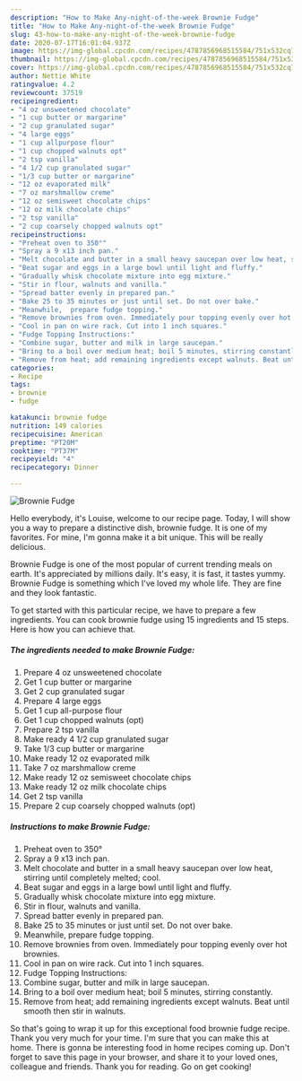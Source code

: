 ```yaml
---
description: "How to Make Any-night-of-the-week Brownie Fudge"
title: "How to Make Any-night-of-the-week Brownie Fudge"
slug: 43-how-to-make-any-night-of-the-week-brownie-fudge
date: 2020-07-17T16:01:04.937Z
image: https://img-global.cpcdn.com/recipes/4787856968515584/751x532cq70/brownie-fudge-recipe-main-photo.jpg
thumbnail: https://img-global.cpcdn.com/recipes/4787856968515584/751x532cq70/brownie-fudge-recipe-main-photo.jpg
cover: https://img-global.cpcdn.com/recipes/4787856968515584/751x532cq70/brownie-fudge-recipe-main-photo.jpg
author: Nettie White
ratingvalue: 4.2
reviewcount: 37519
recipeingredient:
- "4 oz unsweetened chocolate"
- "1 cup butter or margarine"
- "2 cup granulated sugar"
- "4 large eggs"
- "1 cup allpurpose flour"
- "1 cup chopped walnuts opt"
- "2 tsp vanilla"
- "4 1/2 cup granulated sugar"
- "1/3 cup butter or margarine"
- "12 oz evaporated milk"
- "7 oz marshmallow creme"
- "12 oz semisweet chocolate chips"
- "12 oz milk chocolate chips"
- "2 tsp vanilla"
- "2 cup coarsely chopped walnuts opt"
recipeinstructions:
- "Preheat oven to 350°"
- "Spray a 9 x13 inch pan."
- "Melt chocolate and butter in a small heavy saucepan over low heat, stirring until completely melted; cool."
- "Beat sugar and eggs in a large bowl until light and fluffy."
- "Gradually whisk chocolate mixture into egg mixture."
- "Stir in flour, walnuts and vanilla."
- "Spread batter evenly in prepared pan."
- "Bake 25 to 35 minutes or just until set. Do not over bake."
- "Meanwhile,  prepare fudge topping."
- "Remove brownies from oven. Immediately pour topping evenly over hot brownies."
- "Cool in pan on wire rack. Cut into 1 inch squares."
- "Fudge Topping Instructions:"
- "Combine sugar, butter and milk in large saucepan."
- "Bring to a boil over medium heat; boil 5 minutes, stirring constantly."
- "Remove from heat; add remaining ingredients except walnuts. Beat until smooth then stir in walnuts."
categories:
- Recipe
tags:
- brownie
- fudge

katakunci: brownie fudge 
nutrition: 149 calories
recipecuisine: American
preptime: "PT20M"
cooktime: "PT37M"
recipeyield: "4"
recipecategory: Dinner

---
```



![Brownie Fudge](https://img-global.cpcdn.com/recipes/4787856968515584/751x532cq70/brownie-fudge-recipe-main-photo.jpg)

Hello everybody, it's Louise, welcome to our recipe page. Today, I will show you a way to prepare a distinctive dish, brownie fudge. It is one of my favorites. For mine, I'm gonna make it a bit unique. This will be really delicious.



Brownie Fudge is one of the most popular of current trending meals on earth. It's appreciated by millions daily. It's easy, it is fast, it tastes yummy. Brownie Fudge is something which I've loved my whole life. They are fine and they look fantastic.


To get started with this particular recipe, we have to prepare a few ingredients. You can cook brownie fudge using 15 ingredients and 15 steps. Here is how you can achieve that.

<!--inarticleads1-->

##### The ingredients needed to make Brownie Fudge:

1. Prepare 4 oz unsweetened chocolate
1. Get 1 cup butter or margarine
1. Get 2 cup granulated sugar
1. Prepare 4 large eggs
1. Get 1 cup all-purpose flour
1. Get 1 cup chopped walnuts (opt)
1. Prepare 2 tsp vanilla
1. Make ready 4 1/2 cup granulated sugar
1. Take 1/3 cup butter or margarine
1. Make ready 12 oz evaporated milk
1. Take 7 oz marshmallow creme
1. Make ready 12 oz semisweet chocolate chips
1. Make ready 12 oz milk chocolate chips
1. Get 2 tsp vanilla
1. Prepare 2 cup coarsely chopped walnuts (opt)




<!--inarticleads2-->

##### Instructions to make Brownie Fudge:

1. Preheat oven to 350°
1. Spray a 9 x13 inch pan.
1. Melt chocolate and butter in a small heavy saucepan over low heat, stirring until completely melted; cool.
1. Beat sugar and eggs in a large bowl until light and fluffy.
1. Gradually whisk chocolate mixture into egg mixture.
1. Stir in flour, walnuts and vanilla.
1. Spread batter evenly in prepared pan.
1. Bake 25 to 35 minutes or just until set. Do not over bake.
1. Meanwhile,  prepare fudge topping.
1. Remove brownies from oven. Immediately pour topping evenly over hot brownies.
1. Cool in pan on wire rack. Cut into 1 inch squares.
1. Fudge Topping Instructions:
1. Combine sugar, butter and milk in large saucepan.
1. Bring to a boil over medium heat; boil 5 minutes, stirring constantly.
1. Remove from heat; add remaining ingredients except walnuts. Beat until smooth then stir in walnuts.




So that's going to wrap it up for this exceptional food brownie fudge recipe. Thank you very much for your time. I'm sure that you can make this at home. There is gonna be interesting food in home recipes coming up. Don't forget to save this page in your browser, and share it to your loved ones, colleague and friends. Thank you for reading. Go on get cooking!
